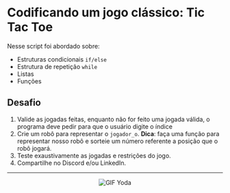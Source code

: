 # Codificando um jogo clássico: Tic Tac Toe

Nesse script foi abordado sobre:
- Estruturas condicionais `if/else`
- Estrutura de repetição `while`
- Listas
- Funções

## Desafio
1. Valide as jogadas feitas, enquanto não for feito uma jogada válida, o programa deve pedir para que o usuário digite o índice
2. Crie um robô para representar o `jogador_o`. **Dica**: faça uma função para representar nosso robô e sorteie um número referente a posição que o robô jogará.
3. Teste exaustivamente as jogadas e restrições do jogo.
4. Compartilhe no Discord e/ou LinkedIn.


<hr>
<p align="center">
  <img src="https://i.imgur.com/KVgvOqf.gif" alt="GIF Yoda">
</p>
